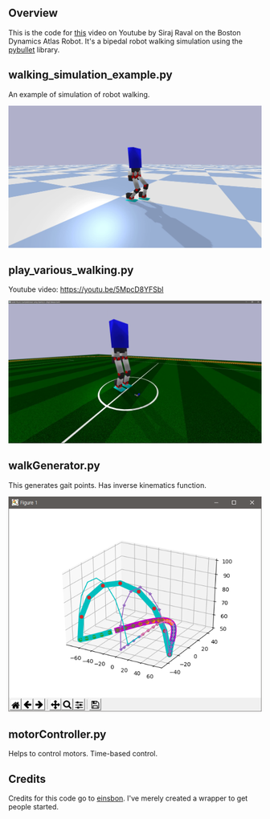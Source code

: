 ## Overview

This is the code for [this](https://youtu.be/lXZ6y3lMymM) video on Youtube by Siraj Raval on the Boston Dynamics Atlas Robot. It's a bipedal robot walking simulation using the [pybullet](https://pypi.org/project/pybullet/) library. 

## walking_simulation_example.py

An example of simulation of robot walking.

![screenshot1](./screenshot1.png "screenshot1.png")

## play_various_walking.py

Youtube video: <https://youtu.be/5MpcD8YFSbI>

![screenshot2](./screenshot2.png "screenshot2.png")

## walkGenerator.py

This generates gait points. Has inverse kinematics function.

![graph1](./graph1.png "graph1.png")

## motorController.py

Helps to control motors. Time-based control.

## Credits

Credits for this code go to [einsbon](https://github.com/Einsbon/). I've merely created a wrapper to get people started. 
